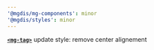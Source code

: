 ```yaml
---
'@mgdis/mg-components': minor
'@mgdis/styles': minor
---
```


[**`<mg-tag>`**](http://core.pages.mgdis.fr/core-ui/core-ui/storybook/?path=/docs/atoms-mg-tag--docs) update style: remove center alignement
